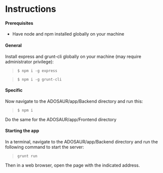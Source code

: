 # Instructions

#### Prerequisites
* Have node and npm installed globally on your machine

#### General
Install express and grunt-cli globally on your machine (may require administrator privilege):
> `$ npm i -g express`

> `$ npm i -g grunt-cli`

#### Specific

Now navigate to the ADOSAUR/app/Backend directory and run this:
>`$ npm i`

Do the same for the ADOSAUR/app/Frontend directory

#### Starting the app

In a terminal, navigate to the ADOSAUR/app/Backend directory and run the following command to start the server:
> `grunt run`

Then in a web browser, open the page with the indicated address.

